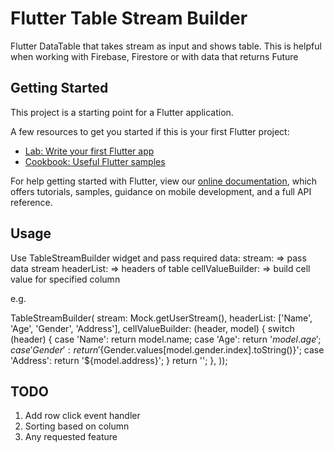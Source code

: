 # Flutter Table Stream Builder

Flutter DataTable that takes stream as input and shows table. This is helpful when working with Firebase, Firestore or with data that returns Future

## Getting Started

This project is a starting point for a Flutter application.

A few resources to get you started if this is your first Flutter project:

- [Lab: Write your first Flutter app](https://flutter.dev/docs/get-started/codelab)
- [Cookbook: Useful Flutter samples](https://flutter.dev/docs/cookbook)

For help getting started with Flutter, view our
[online documentation](https://flutter.dev/docs), which offers tutorials,
samples, guidance on mobile development, and a full API reference.

## Usage

Use TableStreamBuilder widget and pass required data:
stream: => pass data stream
headerList: => headers of table
cellValueBuilder: => build cell value for specified column

e.g.

TableStreamBuilder<UserModel>(
          stream: Mock.getUserStream(),
          headerList: ['Name', 'Age', 'Gender', 'Address'],
          cellValueBuilder: (header, model) {
            switch (header) {
              case 'Name':
                return model.name;
              case 'Age':
                return '${model.age}';
              case 'Gender':
                return '${Gender.values[model.gender.index].toString()}';
              case 'Address':
                return '${model.address}';
            }
            return '';
          },
        ));


## TODO

1. Add row click event handler
2. Sorting based on column
3. Any requested feature